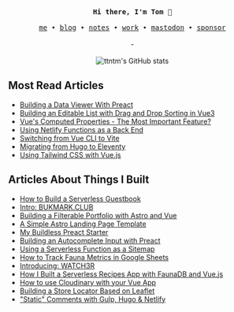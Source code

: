 <p align="center">
  <samp>
    <b>Hi there, I'm Tom</b> 🚀
    <br><br>
    <a href="https://ttntm.me">me</a>
    &bull;
    <a href="https://ttntm.me/blog/">blog</a>
    &bull;
    <a href="https://ttntm.me/notes/">notes</a>
    &bull;
    <a href="https://ttntm.me/work/">work</a>
    &bull;
    <a rel="me" href="https://fosstodon.org/@ttntm">mastodon</a>
    &bull;
    <a href="https://github.com/sponsors/ttntm/">sponsor</a>
  </samp>
  <br><br>
  -
  <br><br>
  <img src="https://github-readme-stats.zohan.tech/api?username=ttntm&show_icons=true&theme=graywhite&include_all_commits=true&hide_title=true" alt="ttntm's GitHub stats">
</p>

## Most Read Articles

- [Building a Data Viewer With Preact](https://ttntm.me/blog/building-a-data-viewer-with-preact/)
- [Building an Editable List with Drag and Drop Sorting in Vue3](https://ttntm.me/blog/building-an-editable-list-with-drag-and-drop-sorting-in-vue3/)
- [Vue's Computed Properties - The Most Important Feature?](https://ttntm.me/blog/vue-computed-properties-the-most-important-feature/)
- [Using Netlify Functions as a Back End](https://ttntm.me/blog/using-netlify-functions-as-a-backend/)
- [Switching from Vue CLI to Vite](https://ttntm.me/blog/switch-vue-cli-to-vite/)
- [Migrating from Hugo to Eleventy](https://ttntm.me/blog/migrating-from-hugo-to-eleventy/)
- [Using Tailwind CSS with Vue.js](https://ttntm.me/blog/tailwind-css-with-vuejs/)

## Articles About Things I Built

- [How to Build a Serverless Guestbook](https://ttntm.me/blog/how-to-build-a-serverless-guestbook/)
- [Intro: BUKMARK.CLUB](https://ttntm.me/blog/bukmark-club-intro/)
- [Building a Filterable Portfolio with Astro and Vue](https://ttntm.me/blog/building-portfolio-with-astro-and-vue/)
- [A Simple Astro Landing Page Template](https://ttntm.me/blog/astro-tailwind-landing-page-template/)
- [My Buildless Preact Starter](https://ttntm.me/blog/buildless-preact-starter/)
- [Building an Autocomplete Input with Preact](https://ttntm.me/blog/building-an-autocomplete-input-with-preact/)
- [Using a Serverless Function as a Sitemap](https://ttntm.me/blog/using-a-serverless-function-as-a-sitemap/)
- [How to Track Fauna Metrics in Google Sheets](https://ttntm.me/blog/track-fauna-metrics-google-sheets/)
- [Introducing: WATCH3R](https://ttntm.me/blog/watch3r-movie-watchlist-journal-app/)
- [How I Built a Serverless Recipes App with FaunaDB and Vue.js](https://ttntm.me/blog/serverless-recipes-app-faunadb-vuejs/)
- [How to use Cloudinary with your Vue App](https://ttntm.me/blog/how-to-use-cloudinary-with-vue-app/)
- [Building a Store Locator Based on Leaflet](https://ttntm.me/blog/store-locator-leaflet-hugo/)
- ["Static" Comments with Gulp, Hugo & Netlify](https://ttntm.me/blog/static-blog-comments-hugo/)
